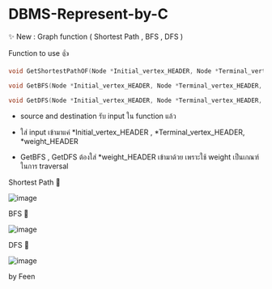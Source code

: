 # DBMS-Represent-by-C

✨ New : Graph function ( Shortest Path , BFS , DFS )

Function to use 👍

```c
void GetShortestPathOF(Node *Initial_vertex_HEADER, Node *Terminal_vertex_HEADER, Node* weight_HEADER);

void GetBFS(Node *Initial_vertex_HEADER, Node *Terminal_vertex_HEADER, Node* weight_HEADER);

void GetDFS(Node *Initial_vertex_HEADER, Node *Terminal_vertex_HEADER, Node* weight_HEADER);
```

- source and destination รับ input ใน function แล้ว

- ใส่ input เข้ามาแค่ *Initial_vertex_HEADER , *Terminal_vertex_HEADER, *weight_HEADER
  
- GetBFS , GetDFS ต้องใส่ *weight_HEADER เข้ามาด้วย เพราะใช้ weight เป็นเกณฑ์ในการ traversal

Shortest Path 💯 

![image](https://github.com/DarkTouiZ/DBMS-Represent-by-C/assets/118984693/bb304016-7689-4c32-891b-63a32f5c5051)

BFS 💯 

![image](https://github.com/DarkTouiZ/DBMS-Represent-by-C/assets/118984693/19e6624c-0e8a-4592-85e6-f004aee16b06)

DFS 💯 

![image](https://github.com/DarkTouiZ/DBMS-Represent-by-C/assets/118984693/950a8747-686c-46ba-ade2-4e448d746648)

by Feen
